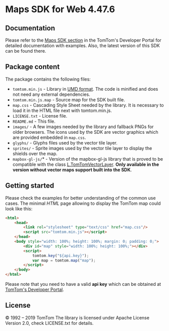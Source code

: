 # Maps SDK for Web 4.47.6

## Documentation

Please refer to the [Maps SDK section](https://developer.tomtom.com/maps-sdk-web) in the TomTom's Developer Portal for detailed documentation with examples.
Also, the latest version of this SDK can be found there.

## Package content

The package contains the following files:

- `tomtom.min.js` - Library in [UMD format](https://github.com/umdjs/umd). The code is minified and does not need any external dependencies.
- `tomtom.min.js.map` - Source map for the SDK built file.
- `map.css` - Cascading Style Sheet needed by the library. It is necessary to load it in the HTML file next with tomtom.min.js.
- `LICENSE.txt` - License file.
- `README.md` - This file.
- `images/` - A few images needed by the library and fallback PNGs for older browsers. The icons used by the SDK are vector graphics which are provided embedded in `map.css`.
- `glyphs/` - Glyphs files used by the vector tile layer.
- `sprites/` - Sprite images used by the vector tile layer to display the shields over the map.
- `mapbox-gl-js/`* - Version of the mapbox-gl-js library that is proved to be compatible with the class [L.TomTomVectorLayer](https://developer.tomtom.com/maps-sdk-web/documentation#L.TomTomVectorLayer). **Only available in the version without vector maps support built into the SDK**.

## Getting started

Please check the examples for better understanding of the common use cases. The minimal *HTML* page allowing to display
the TomTom map could look like this:

```html
<html>
    <head>
        <link rel="stylesheet" type="text/css" href="map.css"/>
        <script src="tomtom.min.js"></script>
    </head>
    <body style="width: 100%; height: 100%; margin: 0; padding: 0;">
        <div id="map" style="width: 100%; height: 100%;"></div>
        <script>
            tomtom.key("${api.key}");
            var map = tomtom.map("map");
        </script>
    </body>
</html>
```

Please note that you need to have a valid **api key** which can be obtained at [TomTom's Developer Portal](https://developer.tomtom.com).

## License

© 1992 – 2019 TomTom
The library is licensed under Apache License Version 2.0, check LICENSE.txt for details.
